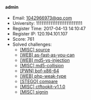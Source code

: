 #### admin  

* Email: 1042966973@qq.com  
* University: 11111111111111111111111111  
* Register Time: 2017-04-13 14:10:47  
* Register IP: 120.194.101.107  
* Score: 761  
* Solved challenges: 
  * [[MISC] source](https://github.com/SniperOJ/Challenges/blob/master/misc/source.json)  
  * [[WEB] as-fast-as-you-can](https://github.com/SniperOJ/Challenges/blob/master/web/as-fast-as-you-can.json)  
  * [[WEB] md5-vs-injection](https://github.com/SniperOJ/Challenges/blob/master/web/md5-vs-injection.json)  
  * [[MISC] md5-collision](https://github.com/SniperOJ/Challenges/blob/master/misc/md5-collision.json)  
  * [[PWN] bof-x86-64](https://github.com/SniperOJ/Challenges/blob/master/pwn/bof-x86-64.json)  
  * [[WEB] php-weak-type](https://github.com/SniperOJ/Challenges/blob/master/web/php-weak-type.json)  
  * [[STEGO] compare](https://github.com/SniperOJ/Challenges/blob/master/stego/compare.json)  
  * [[MISC] ctftookit-v1.1.0](https://github.com/SniperOJ/Challenges/blob/master/misc/ctftookit-v1.1.0.json)  
  * [[MISC] signin](https://github.com/SniperOJ/Challenges/blob/master/misc/signin.json)  
